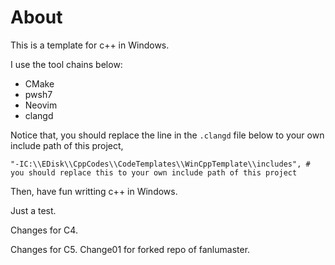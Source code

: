 # About

This is a template for c++ in Windows.

I use the tool chains below:

- CMake
- pwsh7
- Neovim
- clangd

Notice that, you should replace the line in the `.clangd` file below to your own include path of this project,

```
"-IC:\\EDisk\\CppCodes\\CodeTemplates\\WinCppTemplate\\includes", # you should replace this to your own include path of this project
```

Then, have fun writting c++ in Windows.


Just a test.

Changes for C4.

Changes for C5.
Change01 for forked repo of fanlumaster.
